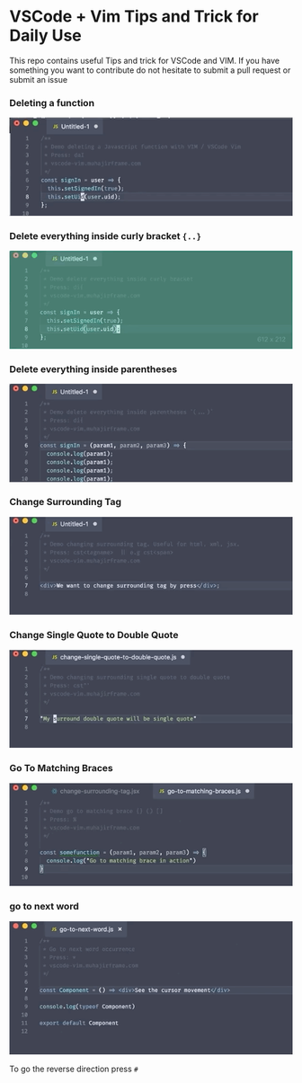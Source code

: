 # VSCode + Vim Tips and Trick for Daily Use

This repo contains useful Tips and trick for VSCode and VIM.
If you have something you want to contribute do not hesitate to submit a pull request or submit an issue

### Deleting a function

![delete-a-function](gifs/delete-function.gif)

### Delete everything inside curly bracket `{..}`

![Delete everything inside curly bracket](gifs/delete-inside-curly-bracket.gif)

### Delete everything inside parentheses

![Delete everything inside parentheses](gifs/delete-everything-inside-parentheses.gif)

### Change Surrounding Tag

![Change Surrounding Tag](gifs/change-surrounding-tag.gif)

### Change Single Quote to Double Quote

![change-single-quote-to-double-quote](gifs/change-single-quote-to-double-quote.gif)

### Go To Matching Braces

![go-to-matching-braces](gifs/go-to-matching-braces.gif)

### go to next word

![go-to-next-word](gifs/go-to-next-word.gif)

To go the reverse direction press `#`
